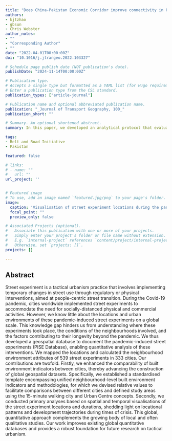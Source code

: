```yaml
---
title: "Does China-Pakistan Economic Corridor improve connectivity in Pakistan? A protocol assessing the planned transport network infrastructure"
authors:
- kjtzhao
- gbsun
- Chris Webster
author_notes:
- ""
- "Corresponding Author"
- ""
date: "2022-04-01T00:00:00Z"
doi: "10.1016/j.jtrangeo.2022.103327"

# Schedule page publish date (NOT publication's date).
publishDate: "2024-11-14T00:00:00Z"

# Publication type.
# Accepts a single type but formatted as a YAML list (for Hugo requirements).
# Enter a publication type from the CSL standard.
publication_types: ["article-journal"]

# Publication name and optional abbreviated publication name.
publication: "_Journal of Transport Geography, 100_"
publication_short: ""

# Summary. An optional shortened abstract.
summary: In this paper, we developed an analytical protocol that evaluates the changes in transport network connectivity before and after the BRI transport infrastructure construction, using open-source data and tools, and tested it on the China-Pakistan Economic Corridor (CPEC), the flagship project of BRI. 

tags:
- Belt and Road Initiative
- Pakistan

featured: false

# links:
# - name: ""
#   url: ""
url_project: ''


# Featured image
# To use, add an image named `featured.jpg/png` to your page's folder. 
image:
  caption: 'Visualisation of street experiment locations during the pandemic outbreak'
  focal_point: ""
  preview_only: false

# Associated Projects (optional).
#   Associate this publication with one or more of your projects.
#   Simply enter your project's folder or file name without extension.
#   E.g. `internal-project` references `content/project/internal-project/index.md`.
#   Otherwise, set `projects: []`.
projects: []

---
```


## Abstract

Street experiment is a tactical urbanism practice that involves implementing temporary changes in street use through regulatory or physical interventions, aimed at people-centric street transition. During the Covid-19 pandemic, cities worldwide implemented street experiments to accommodate the need for socially-distanced physical and commercial activities. However, we know little about the locations and urban environments of these pandemic-induced street experiments on a global scale. This knowledge gap hinders us from understanding where these experiments took place, the conditions of the neighbourhoods involved, and the factors contributing to their longevity beyond the pandemic. We thus developed a geospatial database to document the pandemic-induced street experiments (PISE Database), enabling quantitative analysis of these interventions. We mapped the locations and calculated the neighbourhood environment attributes of 539 street experiments in 333 cities. Our contributions are twofold. Firstly, we enhanced the comparability of built environment indicators between cities, thereby advancing the construction of global geospatial datasets. Specifically, we established a standardised template encompassing unified neighbourhood-level built environment indicators and methodologies, for which we devised relative values to facilitate comparisons between different cities and defined study areas using the 15-minute walking city and Urban Centre concepts. Secondly, we conducted primary analyses based on spatial and temporal visualisations of the street experiment locations and durations, shedding light on locational patterns and development trajectories during times of crisis. This global, quantitative approach complements the growing body of local and often qualitative studies. Our work improves existing global quantitative databases and provides a robust foundation for future research on tactical urbanism.